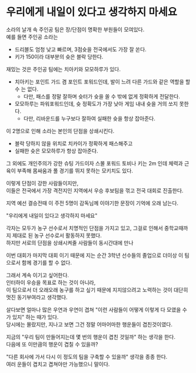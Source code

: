 # 우리에게 내일이 있다고 생각하지 마세요

소라의 날개 속 주인공 팀은 장/단점이 명확한 부원들이 모여있다.  
예를 들면 주인공 소라는 
- 드리블도 엄청 낮고 빠르며, 3점슛을 전국에서도 가장 잘 쏜다.
- 키가 150이라 대부분의 슛은 블락 당한다.

재밌는 것은 주인공 팀에는 치아키와 모모하루가 있다.

- 치아키는 포인트 가드 겸 포인트 포워드인데, 발이 느려 다른 가드와 같은 역할을 할 수 는 없다.
  - 다만, 패스를 정말 잘하며 슛터가 슛을 쏠 수 밖에 없게 정확하게 전달한다.
- 모모하루는 파워포워드인데, 슛 정확도가 가장 낮아 게임 내내 슛을 거의 쏘지 못한다.
  - 다만, 리바운드를 누구보다 잘하여 실패한 슛을 항상 잡아준다.

이 2명으로 인해 소라는 본인의 단점을 상쇄시킨다.

- 블락 당하지 않을 위치로 치카이가 정확하게 패스해주고
- 실패한 슛은 모모하루가 항상 잡아준다.

그 외에도 개인주의가 강한 슈팅 가드이자 스몰 포워드 토비나 키는 2m 인데 체력과 근육이 부족해 몸싸움과 풀 경기를 뛰지 못하는 모키치도 있다.  
  
이렇게 단점이 강한 사람들이지만,  
이들은 전국에서 가장 격전지인 지역에서 우승 후보팀을 꺾고 전국 대회로 진출한다.  
  
지역 예선 결승전때 이 주전 5명이 감독님께 이야기한 문장이 기억에 오래 남는다.  
  
"우리에게 내일이 있다고 생각하지 마세요"

각자는 모두가 농구 선수로서 치명적인 단점을 가지고 있고, 그걸로 인해서 중학교때까지 제대로 된 농구 선수로서 활동하지 못했다.  
하지만 서로의 단점을 상쇄시켜줄 사람들이 동시간대에 만나 

이번 대회가 마지막 대회 이기 때문에 지는 순간 3학년 선수들의 졸업으로 더이상 이 팀으로서 함께 경기를 할 수 없다.  
  
그래서 계속 이기고 싶어한다.  
인터하이 우승을 목표로 하는 것이 아니라,  
이 팀으로서 더 오래오래 농구를 하고 싶기 때문에 지지않으려고 노력하는 것이 대단히 멋진 동기부여라고 생각했다.  
  
살다보면 얼마나 많은 우연과 우연이 겹쳐 "이런 사람들이 어떻게 이렇게 다 모였을 수가 있지" 하는 때가 있다.  
당시에는 몰랐지만, 지나고 보면 그건 정말 어마어마한 행운들이 겹친것이였다.  
  
지금의 "우리 팀이 만들어지는데 몇 번의 행운이 겹친 것일까" 하는 생각을 한다.  
다음에 또 이만큼의 행운이 겹칠 수 있을까?  

"다른 회사에 가서 다시 이 정도의 팀을 구축할 수 있을까" 생각을 종종 한다.  
여러 운들이 겹치고 겹쳐야만 가능했으니 말이다.  
